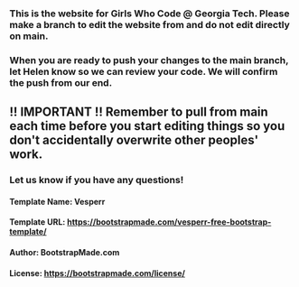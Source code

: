 ### This is the website for Girls Who Code @ Georgia Tech. Please make a branch to edit the website from and do not edit directly on main.

### When you are ready to push your changes to the main branch, let Helen know so we can review your code. We will confirm the push from our end.

## !! IMPORTANT !! Remember to pull from main each time before you start editing things so you don't accidentally overwrite other peoples' work.

### Let us know if you have any questions!

#### Template Name: Vesperr

#### Template URL: https://bootstrapmade.com/vesperr-free-bootstrap-template/

#### Author: BootstrapMade.com

#### License: https://bootstrapmade.com/license/
